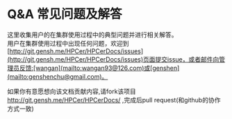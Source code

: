 # Q&A 常见问题及解答

这里收集用户的在集群使用过程中的典型问题并进行相关解答。  
用户在集群使用过程中出现任何问题，欢迎到[http://git.gensh.me/HPCer/HPCerDocs/issues](http://git.gensh.me/HPCer/HPCerDocs/issues)页面提交issue，或者邮件向管理员反馈:[wangan](mailto:wangan93@126.com)或[genshen](mailto:genshenchu@gmail.com)。

如果你有意愿想向该文档贡献内容,请fork该项目 http://git.gensh.me/HPCer/HPCerDocs/ ,完成后pull request(和github的协作方式一致)
